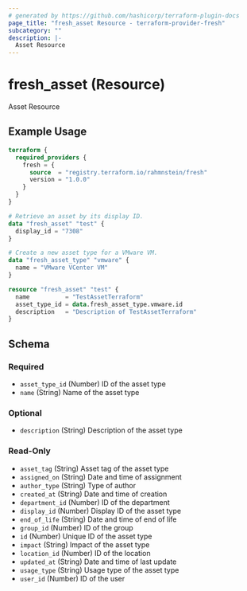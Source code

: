 ```yaml
---
# generated by https://github.com/hashicorp/terraform-plugin-docs
page_title: "fresh_asset Resource - terraform-provider-fresh"
subcategory: ""
description: |-
  Asset Resource
---
```


# fresh_asset (Resource)

Asset Resource

## Example Usage

```terraform
terraform {
  required_providers {
    fresh = {
      source  = "registry.terraform.io/rahmnstein/fresh"
      version = "1.0.0"
    }
  }
}

# Retrieve an asset by its display ID.
data "fresh_asset" "test" {
  display_id = "7308"
}

# Create a new asset type for a VMware VM.
data "fresh_asset_type" "vmware" {
  name = "VMware VCenter VM"
}

resource "fresh_asset" "test" {
  name          = "TestAssetTerraform"
  asset_type_id = data.fresh_asset_type.vmware.id
  description   = "Description of TestAssetTerraform"
}
```

<!-- schema generated by tfplugindocs -->
## Schema

### Required

- `asset_type_id` (Number) ID of the asset type
- `name` (String) Name of the asset type

### Optional

- `description` (String) Description of the asset type

### Read-Only

- `asset_tag` (String) Asset tag of the asset type
- `assigned_on` (String) Date and time of assignment
- `author_type` (String) Type of author
- `created_at` (String) Date and time of creation
- `department_id` (Number) ID of the department
- `display_id` (Number) Display ID of the asset type
- `end_of_life` (String) Date and time of end of life
- `group_id` (Number) ID of the group
- `id` (Number) Unique ID of the asset type
- `impact` (String) Impact of the asset type
- `location_id` (Number) ID of the location
- `updated_at` (String) Date and time of last update
- `usage_type` (String) Usage type of the asset type
- `user_id` (Number) ID of the user
